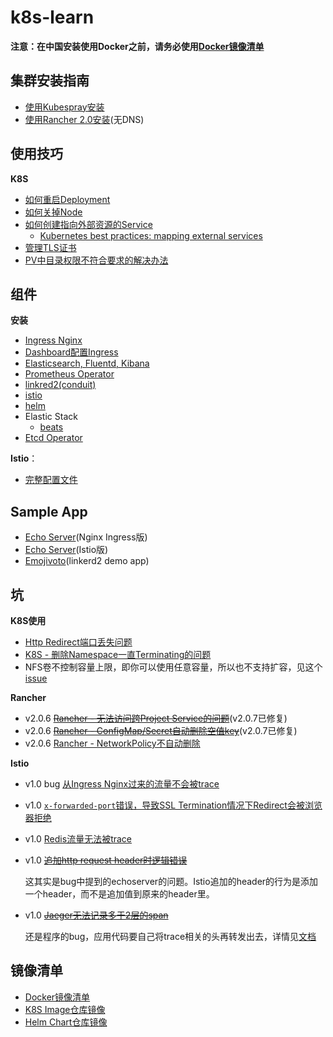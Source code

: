 # k8s-learn

**注意：在中国安装使用Docker之前，请务必使用[Docker镜像清单](installation-guide/docker-mirrors.md)**

## 集群安装指南

* [使用Kubespray安装](installation-guide/kubespray/README.md)
* [使用Rancher 2.0安装](installation-guide/rancher2.0/README.md)(无DNS)

## 使用技巧

**K8S**

* [如何重启Deployment](skills/k8s/how-to-restart-deployment.md)
* [如何关掉Node](skills/k8s/how-to-shutdown-node.md)
* [如何创建指向外部资源的Service](https://kubernetes.io/docs/concepts/services-networking/service/#services-without-selectors)
  * [Kubernetes best practices: mapping external services](https://chinagdg.org/2018/05/kubernetes-best-practices-mapping-external-services/)
* [管理TLS证书](https://chanjarster.github.io/post/k8s-how-to-manage-tls-certs/)
* [PV中目录权限不符合要求的解决办法](https://cloud.ibm.com/docs/containers?topic=containers-cs_troubleshoot_storage#nonroot)

## 组件

**安装**

* [Ingress Nginx](addons-guide/ingress)
* [Dashboard配置Ingress](addons-guide/dashboard)
* [Elasticsearch, Fluentd, Kibana](addons-guide/efk)
* [Prometheus Operator](addons-guide/prometheus-operator)
* [linkred2(conduit)](addons-guide/linkerd2)
* [istio](addons-guide/istio/install)
* [helm](addons-guide/helm)
* Elastic Stack
  * [beats](https://github.com/elastic/beats/tree/master/deploy/kubernetes)
* [Etcd Operator](addons-guide/etcd-operator)

**Istio**：

* [完整配置文件](addons-guide/istio/learn/effective-traffic-routing.md)

## Sample App

* [Echo Server](sample-apps/echo-server)(Nginx Ingress版)
* [Echo Server](sample-apps/echo-server-istio)(Istio版)
* [Emojivoto](sample-apps/emojivoto)(linkerd2 demo app)

## 坑

**K8S使用**

* [Http Redirect端口丢失问题](pitfalls/http-302)
* [K8S - 删除Namespace一直Terminating的问题](pitfalls/k8s/namespace-deletion-stuck)
* NFS卷不控制容量上限，即你可以使用任意容量，所以也不支持扩容，见这个[issue](https://github.com/kubernetes-incubator/external-storage/issues/1235#issuecomment-542043620)

**Rancher**

* v2.0.6 ~~[Rancher - 无法访问跨Project Service的问题](pitfalls/rancher/cross-project-traffic)~~(v2.0.7已修复)
* v2.0.6 ~~[Rancher - ConfigMap/Secret自动删除空值key](pitfalls/rancher/configmap-secret-empty-key-deletion)~~(v2.0.7已修复)
* v2.0.6 [Rancher - NetworkPolicy不自动删除](pitfalls/rancher/networkpolicy-not-delete)

**Istio**

* v1.0 bug [从Ingress Nginx过来的流量不会被trace][istio-issue-7963]
* v1.0 [`x-forwarded-port`错误，导致SSL Termination情况下Redirect会被浏览器拒绝][istio-issue-7964]
* v1.0 [Redis流量无法被trace][istio-issue-5725]
* v1.0 ~~[追加http request header时逻辑错误][istio-issue-8019]~~

  这其实是bug中提到的echoserver的问题。Istio追加的header的行为是添加一个header，而不是追加值到原来的header里。
* v1.0 ~~[Jaeger无法记录多于2层的span][istio-issue-8155]~~

  还是程序的bug，应用代码要自己将trace相关的头再转发出去，详情见[文档](https://istio.io/docs/tasks/telemetry/distributed-tracing/#understanding-what-happened)
  

## 镜像清单

* [Docker镜像清单](installation-guide/docker-mirrors.md)
* [K8S Image仓库镜像](installation-guide/k8s-image-repo-mirrors.md)
* [Helm Chart仓库镜像](installation-guide/helm-mirrors.md)

[istio-issue-7963]: https://github.com/istio/istio/issues/7963
[istio-issue-7964]: https://github.com/istio/istio/issues/7964
[istio-issue-5725]: https://github.com/istio/istio/issues/5725
[istio-issue-8019]: https://github.com/istio/istio/issues/8019
[istio-issue-8155]: https://github.com/istio/istio/issues/8155
